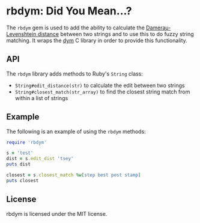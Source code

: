 # rbdym: Did You Mean...?

The `rbdym` gem is used to add the ability to calculate the
[Damerau-Levenshtein distance](https://en.wikipedia.org/wiki/Damerau%E2%80%93Levenshtein_distance)
between two strings and to use this to do fuzzy string matching. It wraps the
[dym](https://github.com/dwjackson/dym) C library in order to provide this
functionality.

## API

The `rbdym` library adds methods to Ruby's `String` class:

* `String#edit_distance(str)` to calculate the edit between two strings
* `String#closest_match(str_array)` to find the closest string match from within a list of strings

## Example

The following is an example of using the `rbdym` methods:

```rb
require 'rbdym'

s = 'test'
dist = s.edit_dist 'tsey'
puts dist

closest = s.closest_match %w[step best pest stamp]
puts closest
```

## License

rbdym is licensed under the MIT license.
